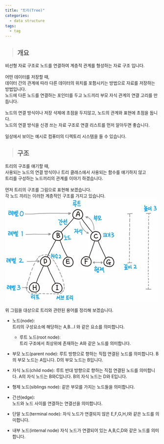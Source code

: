 ```yaml
---
title: "트리(Tree)"
categories:
  - data structure
tags:
  - tag
---
```

> ## 개요

비선형 자료 구조로 노드를 연결하여 계층적 관계를 형성하는 자료 구조 입니다.<br>
<br>
어떤 데이터를 저장할 때,<br>
데이터 간의 관계에 따라 다른 데이터의 위치를 포함시키는 방법으로 자료를 저장하는 방법입니다.<br>
노드에 다른 노드를 연결하는 포인터를 두고 노드끼리 부모 자식 관계의 연결 고리를 만듭니다.<br>
<br>
노드의 연결 방식이나 저장 삭제에 초점을 두지않고, 노드의 관계와 표현에 초점을 둡니다.<br>
노드의 연결 방식을 신경 쓰는 자료 구조로 연결 리스트를 먼저 알아두면 좋습니다.<br>
<br>
일상에서 보이는 예시로 컴퓨터의 디렉토리 시스템을 들 수 있습니다.
> ## 구조

트리의 구조를 얘기할 때,<br>
사용되는 노드의 연결 방식이나 트리 클래스에서 사용되는 함수를 얘기하지 않고<br>
트리를 구성하는 노드끼리의 관계를 이야기 하겠습니다.<br>
<br>
먼저 트리의 구조를 그림으로 표현해 보겠습니다.<br>
각 노드 끼리는 이러한 계층적인 구조를 가지고 있습니다.<br>
![alt](/assets/images/data-structure/0001-01-01-tree/1.png)<br>

위 그림을 대상으로 트리와 관련된 용어를 정리해 보겠습니다.
- 노드(node):<br>
트리의 구성요소에 해당하는 A,B...I 와 같은 요소를 의미합니다.
  - 루트 노드(root node):<br>
트리 구조에서 최상위에 존재하는 A와 같은 노드를 의미합니다.
- 부모 노드(parent node):
루트 방향으로 향하는 직접 연결된 노드를 의미합니다.
B의 부모 노드는 A입니다. D의 부모 노드는 B입니다.
- 자식 노드(child node):
루트 반대 방향으로 향하는 직접 연결된 노드를 의미합니다.
A의 자식 노드는 B와C입니다. B의 자식 노드는 D와 E입니다.
- 형제 노드(siblings node):
같은 부모를 가지는 노드들을 의미합니다.

- 간선(edge):<br>
노드와 노드 사이를 연결하는 연결선을 의미합니다.
- 단말 노드(terminal node):
자식 노드가 연결되지 않은 E,F,G,H,I와 같은 노드를 의미합니다.
- 내부 노드(internal node)
자식 노드가 연결되어 있는 A,B,C,D와 같은 노드를 의미합니다.

